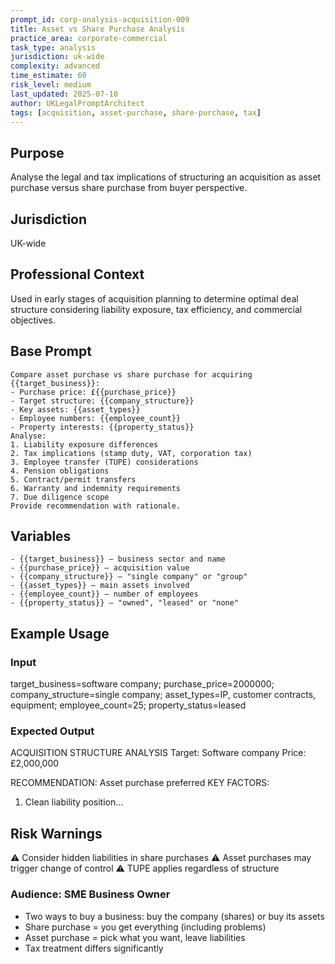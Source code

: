```yaml
---
prompt_id: corp-analysis-acquisition-009
title: Asset vs Share Purchase Analysis
practice_area: corporate-commercial
task_type: analysis
jurisdiction: uk-wide
complexity: advanced
time_estimate: 60
risk_level: medium
last_updated: 2025-07-10
author: UKLegalPromptArchitect
tags: [acquisition, asset-purchase, share-purchase, tax]
---
```


## Purpose
Analyse the legal and tax implications of structuring an acquisition as asset purchase versus share purchase from buyer perspective.

## Jurisdiction
UK-wide

## Professional Context
Used in early stages of acquisition planning to determine optimal deal structure considering liability exposure, tax efficiency, and commercial objectives.

## Base Prompt
```text
Compare asset purchase vs share purchase for acquiring {{target_business}}:
- Purchase price: £{{purchase_price}}
- Target structure: {{company_structure}}
- Key assets: {{asset_types}}
- Employee numbers: {{employee_count}}
- Property interests: {{property_status}}
Analyse:
1. Liability exposure differences
2. Tax implications (stamp duty, VAT, corporation tax)
3. Employee transfer (TUPE) considerations
4. Pension obligations
5. Contract/permit transfers
6. Warranty and indemnity requirements
7. Due diligence scope
Provide recommendation with rationale.
```

## Variables
```text
- {{target_business}} – business sector and name
- {{purchase_price}} – acquisition value
- {{company_structure}} – "single company" or "group"
- {{asset_types}} – main assets involved
- {{employee_count}} – number of employees
- {{property_status}} – "owned", "leased" or "none"
```

## Example Usage
### Input
target_business=software company; purchase_price=2000000; company_structure=single company; asset_types=IP, customer contracts, equipment; employee_count=25; property_status=leased

### Expected Output
ACQUISITION STRUCTURE ANALYSIS
Target: Software company
Price: £2,000,000

RECOMMENDATION: Asset purchase preferred
KEY FACTORS:
1. Clean liability position...

## Risk Warnings
⚠️ Consider hidden liabilities in share purchases
⚠️ Asset purchases may trigger change of control
⚠️ TUPE applies regardless of structure

### Audience: SME Business Owner
- Two ways to buy a business: buy the company (shares) or buy its assets
- Share purchase = you get everything (including problems)
- Asset purchase = pick what you want, leave liabilities
- Tax treatment differs significantly
